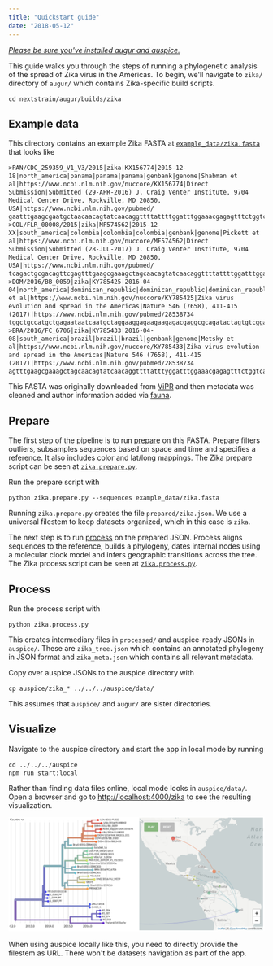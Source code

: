 ```yaml
---
title: "Quickstart guide"
date: "2018-05-12"
---
```


_[Please be sure you've installed augur and auspice.](/docs/getting-started/install)_

This guide walks you through the steps of running a phylogenetic analysis of the spread of Zika virus in the Americas. To begin, we'll navigate to `zika/` directory of `augur/` which contains Zika-specific build scripts.

```
cd nextstrain/augur/builds/zika
```

## Example data

This directory contains an example Zika FASTA at [`example_data/zika.fasta`](https://github.com/nextstrain/augur/blob/master/builds/zika/example_data/zika.fasta) that looks like

```
>PAN/CDC_259359_V1_V3/2015|zika|KX156774|2015-12-18|north_america|panama|panama|panama|genbank|genome|Shabman et al|https://www.ncbi.nlm.nih.gov/nuccore/KX156774|Direct Submission|Submitted (29-APR-2016) J. Craig Venter Institute, 9704 Medical Center Drive, Rockville, MD 20850, USA|https://www.ncbi.nlm.nih.gov/pubmed/
gaatttgaagcgaatgctaacaacagtatcaacaggttttattttggatttggaaacgagagtttctggtcatgaaa
>COL/FLR_00008/2015|zika|MF574562|2015-12-XX|south_america|colombia|colombia|colombia|genbank|genome|Pickett et al|https://www.ncbi.nlm.nih.gov/nuccore/MF574562|Direct Submission|Submitted (28-JUL-2017) J. Craig Venter Institute, 9704 Medical Center Drive, Rockville, MD 20850, USA|https://www.ncbi.nlm.nih.gov/pubmed/
tcagactgcgacagttcgagtttgaagcgaaagctagcaacagtatcaacaggttttattttggatttggaaacgag
>DOM/2016/BB_0059|zika|KY785425|2016-04-04|north_america|dominican_republic|dominican_republic|dominican_republic|genbank|genome|Metsky et al|https://www.ncbi.nlm.nih.gov/nuccore/KY785425|Zika virus evolution and spread in the Americas|Nature 546 (7658), 411-415 (2017)|https://www.ncbi.nlm.nih.gov/pubmed/28538734
tggctgccatgctgagaataatcaatgctaggaaggagaagaagagacgaggcgcagatactagtgtcggaattgtt
>BRA/2016/FC_6706|zika|KY785433|2016-04-08|south_america|brazil|brazil|brazil|genbank|genome|Metsky et al|https://www.ncbi.nlm.nih.gov/nuccore/KY785433|Zika virus evolution and spread in the Americas|Nature 546 (7658), 411-415 (2017)|https://www.ncbi.nlm.nih.gov/pubmed/28538734
agtttgaagcgaaagctagcaacagtatcaacaggttttatttyggatttggaaacgagagtttctggtcatgaaaa
```

This FASTA was originally downloaded from [ViPR](https://www.viprbrc.org/) and then metadata was cleaned and author information added via [fauna](https://github.com/nextstrain/fauna).

## Prepare

The first step of the pipeline is to run [prepare](/docs/bioinformatics-pipeline/prepare) on this FASTA. Prepare filters outliers, subsamples sequences based on space and time and specifies a reference. It also includes color and lat/long mappings. The Zika prepare script can be seen at [`zika.prepare.py`](https://github.com/nextstrain/augur/blob/master/builds/zika/zika.prepare.py).

Run the prepare script with

```
python zika.prepare.py --sequences example_data/zika.fasta
```

Running `zika.prepare.py` creates the file `prepared/zika.json`. We use a universal filestem to keep datasets organized, which in this case is `zika`.

The next step is to run [process](/docs/bioinformatics-pipeline/process) on the prepared JSON. Process aligns sequences to the reference, builds a phylogeny, dates internal nodes using a molecular clock model and infers geographic transitions across the tree. The Zika process script can be seen at [`zika.process.py`](https://github.com/nextstrain/augur/blob/master/builds/zika/zika.process.py).

## Process

Run the process script with

```
python zika.process.py
```

This creates intermediary files in `processed/` and auspice-ready JSONs in `auspice/`. These are `zika_tree.json` which contains an annotated phylogeny in JSON format and `zika_meta.json` which contains all relevant metadata.

Copy over auspice JSONs to the auspice directory with

```
cp auspice/zika_* ../../../auspice/data/
```

This assumes that `auspice/` and `augur/` are sister directories.

## Visualize

Navigate to the auspice directory and start the app in local mode by running

```
cd ../../../auspice
npm run start:local
```

Rather than finding data files online, local mode looks in `auspice/data/`. Open a browser and go to [http://localhost:4000/zika](http://localhost:4000/zika) to see the resulting visualization.

![auspice_zika_example](figures/auspice_zika_example.png)

When using auspice locally like this, you need to directly provide the filestem as URL. There won't be datasets navigation as part of the app.

